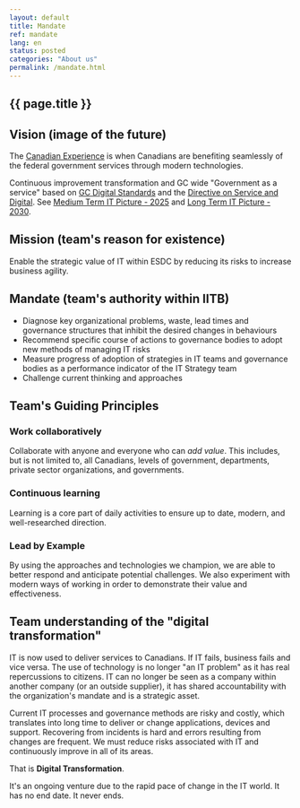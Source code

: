 ```yaml
---
layout: default
title: Mandate
ref: mandate
lang: en
status: posted
categories: "About us"
permalink: /mandate.html
---
```


## {{ page.title }}

## Vision (image of the future)

The [Canadian Experience](human-development-life-cycle.html) is when Canadians are benefiting seamlessly of the federal government services through modern technologies.

Continuous improvement transformation and GC wide "Government as a service" based on [GC Digital Standards](https://www.canada.ca/en/government/system/digital-government/government-canada-digital-standards.html) and the [Directive on Service and Digital](https://www.tbs-sct.gc.ca/pol/doc-eng.aspx?id=32601). See [Medium Term IT Picture - 2025](it-picture-medium-term.html) and [Long Term IT Picture - 2030](it-picture-long-term.html).

## Mission (team's reason for existence)

Enable the strategic value of IT within ESDC by reducing its risks to increase business agility.

## Mandate (team's authority within IITB)

- Diagnose key organizational problems, waste, lead times and governance structures that inhibit the desired changes in behaviours
- Recommend specific course of actions to governance bodies to adopt new methods of managing IT risks
- Measure progress of adoption of strategies in IT teams and governance bodies as a performance indicator of the IT Strategy team
- Challenge current thinking and approaches

## Team's Guiding Principles

### Work collaboratively

Collaborate with anyone and everyone who can _add value_.
This includes, but is not limited to, all Canadians, levels of government, departments, private sector organizations, and governments.

### Continuous learning

Learning is a core part of daily activities to ensure up to date, modern, and well-researched direction.

### Lead by Example

By using the approaches and technologies we champion, we are able to better respond and anticipate potential challenges.
We also experiment with modern ways of working in order to demonstrate their value and effectiveness.

## Team understanding of the "digital transformation"

IT is now used to deliver services to Canadians.
If IT fails, business fails and vice versa.
The use of technology is no longer "an IT problem" as it has real repercussions to citizens.
IT can no longer be seen as a company within another company (or an outside supplier), it has shared accountability with the organization's mandate and is a strategic asset.

Current IT processes and governance methods are risky and costly, which translates into long time to deliver or change applications, devices and support.
Recovering from incidents is hard and errors resulting from changes are frequent.
We must reduce risks associated with IT and continuously improve in all of its areas.

That is **Digital Transformation**.

It's an ongoing venture due to the rapid pace of change in the IT world.
It has no end date.
It never ends.

